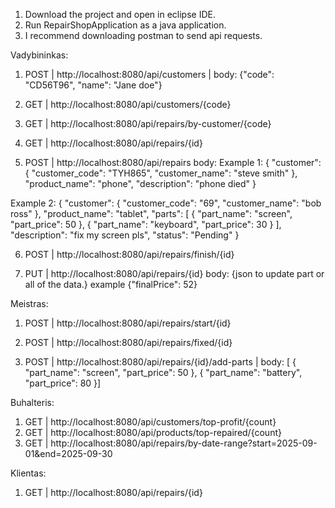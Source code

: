 1. Download the project and open in eclipse IDE.
2. Run RepairShopApplication as a java application.
3. I recommend downloading postman to send api requests.



Vadybininkas:
1. POST | http://localhost:8080/api/customers | body: {"code": "CD56T96", "name": "Jane doe"}

2. GET 	| http://localhost:8080/api/customers/{code}
3. GET 	| http://localhost:8080/api/repairs/by-customer/{code}

4. GET 	| http://localhost:8080/api/repairs/{id}

5. POST | http://localhost:8080/api/repairs
body:
Example 1:
{
  "customer": {
    "customer_code": "TYH865",
    "customer_name": "steve smith"
  },
  "product_name": "phone",
  "description": "phone died"
}

Example 2:
{
  "customer": {
    "customer_code": "69",
    "customer_name": "bob ross"
  },
  "product_name": "tablet",
  "parts": [
    {
      "part_name": "screen",
      "part_price": 50
    },
    {
      "part_name": "keyboard",
      "part_price": 30
    }
  ],
  "description": "fix my screen pls",
  "status": "Pending"
}

6. POST | http://localhost:8080/api/repairs/finish/{id}

7. PUT 	| http://localhost:8080/api/repairs/{id} body: {json to update part or all of the data.} example {"finalPrice": 52}



Meistras:

1. POST | http://localhost:8080/api/repairs/start/{id}

2. POST | http://localhost:8080/api/repairs/fixed/{id}

3. POST | http://localhost:8080/api/repairs/{id}/add-parts | body: [ { "part_name": "screen", "part_price": 50 }, { "part_name": "battery", "part_price": 80 }]


Buhalteris:
1. GET 	| http://localhost:8080/api/customers/top-profit/{count}
2. GET 	| http://localhost:8080/api/products/top-repaired/{count}
3. GET  | http://localhost:8080/api/repairs/by-date-range?start=2025-09-01&end=2025-09-30


Klientas:
1. GET 	| http://localhost:8080/api/repairs/{id}
